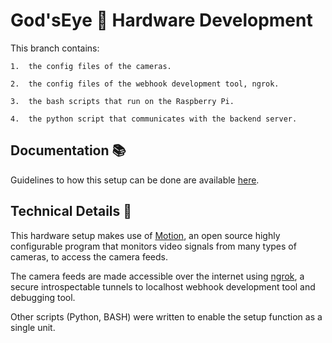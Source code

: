 # God'sEye :eyes: Hardware Development
This branch contains:
    
    1.  the config files of the cameras.

    2.  the config files of the webhook development tool, ngrok.

    3.  the bash scripts that run on the Raspberry Pi.

    4.  the python script that communicates with the backend server.


## Documentation :books:

Guidelines to how this setup can be done are available <a href="https://github.com/aibenStunner/dev.backend.io/blob/hardwareDev/docs.pdf">here</a>.

## Technical Details :seedling:

This hardware setup makes use of <a href="https://motion-project.github.io/">Motion</a>, an open source highly configurable program that monitors video signals from many types of cameras, to access the camera feeds.

The camera feeds are made accessible over the internet using <a href="https://ngrok.com/">ngrok</a>, a secure introspectable tunnels to localhost webhook development tool and debugging tool.

Other scripts (Python, BASH) were written to enable the setup function as a single unit.